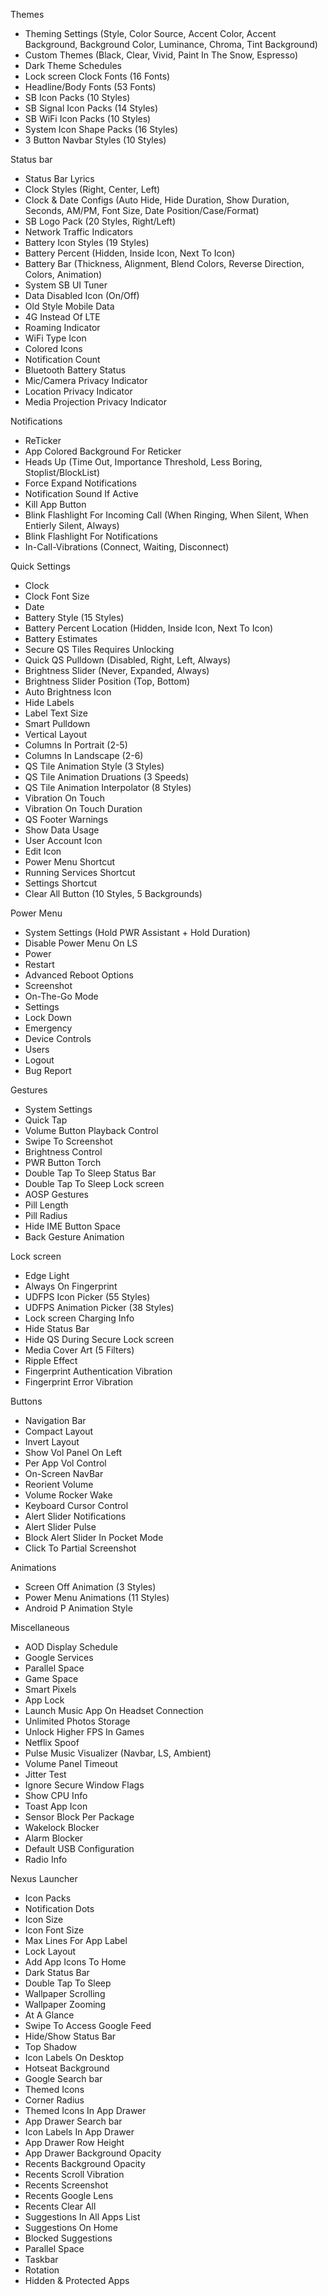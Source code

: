Themes

- Theming Settings (Style, Color Source, Accent Color, Accent Background, Background Color, Luminance, Chroma, Tint Background)
- Custom Themes (Black, Clear, Vivid, Paint In The Snow, Espresso)
- Dark Theme Schedules
- Lock screen Clock Fonts (16 Fonts)
- Headline/Body Fonts (53 Fonts)
- SB Icon Packs (10 Styles)
- SB Signal Icon Packs (14 Styles)
- SB WiFi Icon Packs (10 Styles)
- System Icon Shape Packs (16 Styles)
- 3 Button Navbar Styles (10 Styles)

Status bar

- Status Bar Lyrics
- Clock Styles (Right, Center, Left)
- Clock & Date Configs (Auto Hide, Hide Duration, Show Duration, Seconds, AM/PM, Font Size, Date Position/Case/Format)
- SB Logo Pack (20 Styles, Right/Left)
- Network Traffic Indicators
- Battery Icon Styles (19 Styles)
- Battery Percent (Hidden, Inside Icon, Next To Icon)
- Battery Bar (Thickness, Alignment, Blend Colors, Reverse Direction, Colors, Animation)
- System SB UI Tuner
- Data Disabled Icon (On/Off)
- Old Style Mobile Data
- 4G Instead Of LTE
- Roaming Indicator
- WiFi Type Icon
- Colored Icons
- Notification Count
- Bluetooth Battery Status
- Mic/Camera Privacy Indicator
- Location Privacy Indicator
- Media Projection Privacy Indicator

Notifications

- ReTicker
- App Colored Background For Reticker
- Heads Up (Time Out, Importance Threshold, Less Boring, Stoplist/BlockList)
- Force Expand Notifications
- Notification Sound If Active
- Kill App Button
- Blink Flashlight For Incoming Call (When Ringing, When Silent, When Entierly Silent, Always)
- Blink Flashlight For Notifications
- In-Call-Vibrations (Connect, Waiting, Disconnect)

Quick Settings

- Clock
- Clock Font Size
- Date
- Battery Style (15 Styles)
- Battery Percent Location (Hidden, Inside Icon, Next To Icon)
- Battery Estimates
- Secure QS Tiles Requires Unlocking
- Quick QS Pulldown (Disabled, Right, Left, Always)
- Brightness Slider (Never, Expanded, Always)
- Brightness Slider Position (Top, Bottom)
- Auto Brightness Icon
- Hide Labels
- Label Text Size
- Smart Pulldown
- Vertical Layout
- Columns In Portrait (2-5)
- Columns In Landscape (2-6)
- QS Tile Animation Style (3 Styles)
- QS Tile Animation Druations (3 Speeds)
- QS Tile Animation Interpolator (8 Styles)
- Vibration On Touch
- Vibration On Touch Duration
- QS Footer Warnings
- Show Data Usage
- User Account Icon
- Edit Icon
- Power Menu Shortcut
- Running Services Shortcut
- Settings Shortcut
- Clear All Button (10 Styles, 5 Backgrounds)

Power Menu

- System Settings (Hold PWR Assistant + Hold Duration)
- Disable Power Menu On LS
- Power
- Restart
- Advanced Reboot Options
- Screenshot
- On-The-Go Mode
- Settings
- Lock Down
- Emergency
- Device Controls
- Users
- Logout
- Bug Report

Gestures

- System Settings
- Quick Tap
- Volume Button Playback Control
- Swipe To Screenshot
- Brightness Control
- PWR Button Torch
- Double Tap To Sleep Status Bar
- Double Tap To Sleep Lock screen
- AOSP Gestures
- Pill Length
- Pill Radius
- Hide IME Button Space
- Back Gesture Animation

Lock screen

- Edge Light
- Always On Fingerprint
- UDFPS Icon Picker (55 Styles)
- UDFPS Animation Picker (38 Styles)
- Lock screen Charging Info
- Hide Status Bar
- Hide QS During Secure Lock screen
- Media Cover Art (5 Filters)
- Ripple Effect
- Fingerprint Authentication Vibration
- Fingerprint Error Vibration

Buttons

- Navigation Bar
- Compact Layout
- Invert Layout
- Show Vol Panel On Left
- Per App Vol Control
- On-Screen NavBar
- Reorient Volume
- Volume Rocker Wake
- Keyboard Cursor Control
- Alert Slider Notifications
- Alert Slider Pulse
- Block Alert Slider In Pocket Mode
- Click To Partial Screenshot

Animations

- Screen Off Animation (3 Styles)
- Power Menu Animations (11 Styles)
- Android P Animation Style

Miscellaneous

- AOD Display Schedule
- Google Services
- Parallel Space
- Game Space
- Smart Pixels
- App Lock
- Launch Music App On Headset Connection
- Unlimited Photos Storage
- Unlock Higher FPS In Games
- Netflix Spoof
- Pulse Music Visualizer (Navbar, LS, Ambient)
- Volume Panel Timeout
- Jitter Test
- Ignore Secure Window Flags
- Show CPU Info
- Toast App Icon
- Sensor Block Per Package
- Wakelock Blocker
- Alarm Blocker
- Default USB Configuration
- Radio Info

Nexus Launcher

- Icon Packs
- Notification Dots
- Icon Size
- Icon Font Size
- Max Lines For App Label
- Lock Layout
- Add App Icons To Home
- Dark Status Bar
- Double Tap To Sleep
- Wallpaper Scrolling
- Wallpaper Zooming
- At A Glance
- Swipe To Access Google Feed
- Hide/Show Status Bar
- Top Shadow
- Icon Labels On Desktop
- Hotseat Background
- Google Search bar
- Themed Icons
- Corner Radius
- Themed Icons In App Drawer
- App Drawer Search bar
- Icon Labels In App Drawer
- App Drawer Row Height
- App Drawer Background Opacity
- Recents Background Opacity
- Recents Scroll Vibration
- Recents Screenshot
- Recents Google Lens
- Recents Clear All
- Suggestions In All Apps List
- Suggestions On Home
- Blocked Suggestions
- Parallel Space
- Taskbar
- Rotation
- Hidden & Protected Apps
